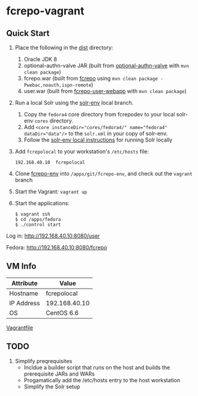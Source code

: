 # fcrepo-vagrant

## Quick Start

1. Place the following in the [dist](dist) directory:
    1. Oracle JDK 8
    2. optional-authn-valve JAR (built from [optional-authn-valve](https://github.com/umd-lib/optional-authn-valve) with
       `mvn clean package`)
    3. fcrepo.war (built from [fcrepo](https://github.com/umd-lib/fcrepo) using `mvn clean package -Pwebac,noauth,ispn-remote`)
    4. user.war (built from [fcrepo-user-webapp](https://github.com/umd-lib/fcrepo-user-webapp) with `mvn clean package`)
2. Run a local Solr using the [solr-env](https://github.com/umd-lib/solr-env) local branch.
    1. Copy the `fedora4` core directory from fcrepodev to your local solr-env `cores` 
       directory.
    2. Add `<core instanceDir="cores/fedora4/" name="fedora4" dataDir="data"/>`
       to the `solr.xml` in your copy of solr-env.
    3. Follow the [solr-env local instructions](https://github.com/umd-lib/solr-env/blob/local/README.md) for running Solr 
       locally
2. Add `fcrepolocal` to your workstation's `/etc/hosts` file:

    ```
    192.168.40.10  fcrepolocal
    ```

3. Clone [fcrepo-env](https://github.com/umd-lib/fcrepo-env) into `/apps/git/fcrepo-env`, and check out the `vagrant` branch
4. Start the Vagrant: `vagrant up`
5. Start the applications:

    ```
    $ vagrant ssh
    $ cd /apps/fedora
    $ ./control start
    ```

Log in: <http://192.168.40.10:8080/user>

Fedora: <http://192.168.40.10:8080/fcrepo>

## VM Info

|Attribute  |Value        |
|-----------|-------------|
|Hostname   |fcrepolocal  |
|IP Address |192.168.40.10|
|OS         |CentOS 6.6   |

[Vagrantfile](Vagrantfile)

## TODO

1. Simplify preqrequisites
   * Incldue a builder script that runs on the host and builds the prerequisite JARs
     and WARs
   * Progamatically add the /etc/hosts entry to the host workstation
   * Simplify the Solr setup
